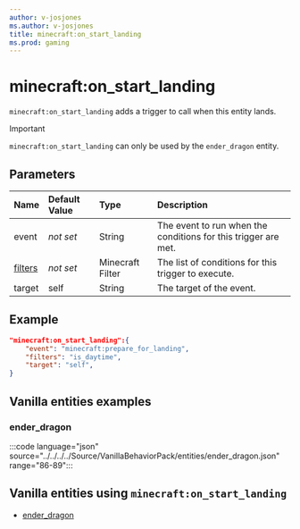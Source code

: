 ```yaml
---
author: v-josjones
ms.author: v-josjones
title: minecraft:on_start_landing
ms.prod: gaming
---
```


# minecraft:on_start_landing

`minecraft:on_start_landing` adds a trigger to call when this entity lands.

>[!IMPORTANT]
> `minecraft:on_start_landing` can only be used by the `ender_dragon` entity.

## Parameters

|Name |Default Value  |Type  |Description  |
|:----------|:----------|:----------|:----------|
|event|*not set* | String|  The event to run when the conditions for this trigger are met. |
|[filters](../FilterList.md)|*not set* | Minecraft Filter| The list of conditions for this trigger to execute. |
|target| self| String| The target of the event. |

## Example

```json
"minecraft:on_start_landing":{
    "event": "minecraft:prepare_for_landing",
    "filters": "is_daytime",
    "target": "self",
}
```

## Vanilla entities examples

### ender_dragon

:::code language="json" source="../../../../Source/VanillaBehaviorPack/entities/ender_dragon.json" range="86-89":::

## Vanilla entities using `minecraft:on_start_landing`

- [ender_dragon](../../../../Source/VanillaBehaviorPack_Snippets/entities/ender_dragon.md)
